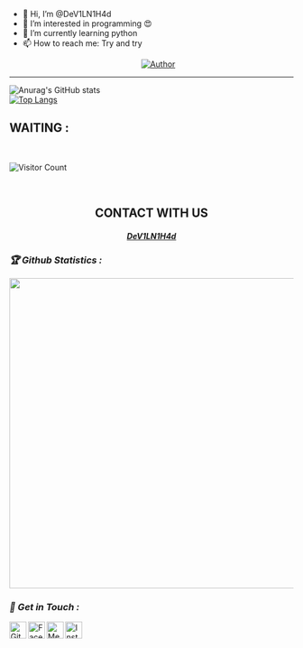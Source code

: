 - 👋 Hi, I’m @DeV1LN1H4d
- 👀 I’m interested in programming 😍
- 🌱 I’m currently learning python
- 📫 How to reach me: Try and try <p align="center">
<a href="https://Facebook.com/DevilNihad/"><img title="Author" src="https://img.shields.io/badge/Author-Dev1L%20N1H4d-red"></a>


******************************************

![Anurag's GitHub stats](https://github-readme-stats.vercel.app/api?username=DeV1LN1H4d&show_icons=true&theme=radical)
<br>
[![Top Langs](https://github-readme-stats.vercel.app/api/top-langs/?username=DeV1LN1H4d&layout=compact)](https://github.com/DeV1LN1H4d)
<br>
## WAITING :

<br>

![Visitor Count](https://profile-counter.glitch.me/DeV1LN1H4d/count.svg)


<br>
<div align="center">
<h2>CONTACT WITH US</h2>

<h4><i><b><a href ="https://www.facebook.com/Devilnihad/">DeV1LN1H4d</a></b></i></h4>
</div>

<h3><b><i>🏆 Github Statistics :</i></b></h3>
<a href="https://github.com/DeV1LN1H4d"><img width=550 src="https://github-profile-trophy.vercel.app/?username=DeV1LN1H4d&theme=dracula&no-frame=true&title=Followers,Stars,Commit,Repository,Issues"/></a>

<h3><b><i>📡 Get in Touch :</i></b></h3>
<a href="https://github.com/Dev1LN1h4d"><img align="left" title="Github" alt="Github" width="30px" src="assets/github.png" /></a>
<a href="https://fb.com/devilnihad"><img align="left" title="Facebook" alt="Facebook" width="30px" src="assets/facebook.png" /></a>
<a href="https://m.me/devilnihad"><img align="left" title="Messenger" alt="Messenger" width="30px" src="assets/messenger.png" /></a>
<a href="https://www.instagram.com/"><img align="left" title="Instagram" alt="Instagram" width="30px" src="assets/instagram.png" /></a>
